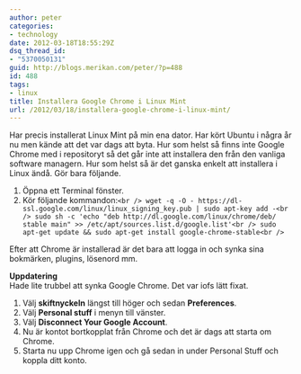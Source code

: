 ```yaml
---
author: peter
categories:
- technology
date: 2012-03-18T18:55:29Z
dsq_thread_id:
- "5370050131"
guid: http://blogs.merikan.com/peter/?p=488
id: 488
tags:
- linux
title: Installera Google Chrome i Linux Mint
url: /2012/03/18/installera-google-chrome-i-linux-mint/
---
```


Har precis installerat Linux Mint på min ena dator. Har kört Ubuntu i några år nu men kände att det var dags att byta. Hur som helst så finns inte Google Chrome med i repositoryt så det går inte att installera den från den vanliga software managern. Hur som helst så är det ganska enkelt att installera i Linux ändå. Gör bara följande.

  1. Öppna ett Terminal fönster.
  2. Kör följande kommandon:`<br />
wget -q -O - https://dl-ssl.google.com/linux/linux_signing_key.pub | sudo apt-key add -<br />
sudo sh -c 'echo "deb http://dl.google.com/linux/chrome/deb/ stable main" >> /etc/apt/sources.list.d/google.list'<br />
sudo apt-get update && sudo apt-get install google-chrome-stable<br />
` 

Efter att Chrome är installerad är det bara att logga in och synka sina bokmärken, plugins, lösenord mm.

**Uppdatering**  
Hade lite trubbel att synka Google Chrome. Det var iofs lätt fixat.

  1. Välj **skiftnyckeln** längst till höger och sedan **Preferences**.
  2. Välj **Personal stuff** i menyn till vänster.
  3. Välj **Disconnect Your Google Account**.
  4. Nu är kontot bortkopplat från Chrome och det är dags att starta om Chrome.
  5. Starta nu upp Chrome igen och gå sedan in under Personal Stuff och koppla ditt konto.

&nbsp;
